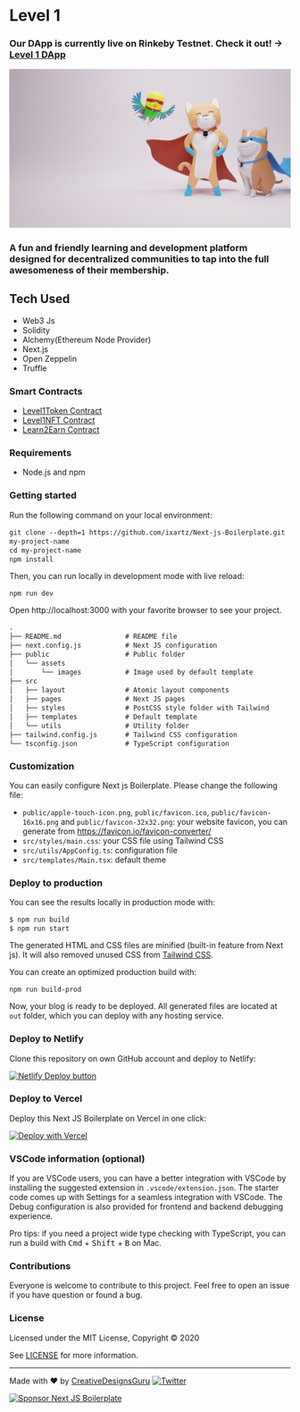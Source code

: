 # Level 1 
### Our DApp is currently live on Rinkeby Testnet. Check it out! -> [Level 1 DApp](https://level1.vercel.app/)


<p align="center">
 <img src="public/assets/images/L1_Mascots_1.png?raw=true" alt="Next js starter banner">
</p>

### A fun and friendly learning and development platform designed for decentralized communities to tap into the full awesomeness of their membership.

## Tech Used

- Web3 Js 
- Solidity 
- Alchemy(Ethereum Node Provider) 
- Next.js
- Open Zeppelin
- Truffle

### Smart Contracts

- [Level1Token Contract](https://rinkeby.etherscan.io/address/0xea5Bd7D2aBe3c8546D70c470A65422CC322266E4)
- [Level1NFT Contract](https://rinkeby.etherscan.io/address/0x278C8D7ae2694f888894EA4817eCdB84bc5E6781)
- [Learn2Earn Contract](https://rinkeby.etherscan.io/address/0x45b3fe142ba8c4d55b1f726a24d7ea335516680c)

### Requirements

- Node.js and npm

### Getting started

Run the following command on your local environment:

```
git clone --depth=1 https://github.com/ixartz/Next-js-Boilerplate.git my-project-name
cd my-project-name
npm install
```

Then, you can run locally in development mode with live reload:

```
npm run dev
```

Open http://localhost:3000 with your favorite browser to see your project.

```
.
├── README.md                # README file
├── next.config.js           # Next JS configuration
├── public                   # Public folder
│   └── assets
│       └── images           # Image used by default template
├── src
│   ├── layout               # Atomic layout components
│   ├── pages                # Next JS pages
│   ├── styles               # PostCSS style folder with Tailwind
│   ├── templates            # Default template
│   └── utils                # Utility folder
├── tailwind.config.js       # Tailwind CSS configuration
└── tsconfig.json            # TypeScript configuration
```

### Customization

You can easily configure Next js Boilerplate. Please change the following file:

- `public/apple-touch-icon.png`, `public/favicon.ico`, `public/favicon-16x16.png` and `public/favicon-32x32.png`: your website favicon, you can generate from https://favicon.io/favicon-converter/
- `src/styles/main.css`: your CSS file using Tailwind CSS
- `src/utils/AppConfig.ts`: configuration file
- `src/templates/Main.tsx`: default theme

### Deploy to production

You can see the results locally in production mode with:

```
$ npm run build
$ npm run start
```

The generated HTML and CSS files are minified (built-in feature from Next js). It will also removed unused CSS from [Tailwind CSS](https://tailwindcss.com).

You can create an optimized production build with:

```
npm run build-prod
```

Now, your blog is ready to be deployed. All generated files are located at `out` folder, which you can deploy with any hosting service.

### Deploy to Netlify

Clone this repository on own GitHub account and deploy to Netlify:

[![Netlify Deploy button](https://www.netlify.com/img/deploy/button.svg)](https://app.netlify.com/start/deploy?repository=https://github.com/ixartz/Next-js-Boilerplate)

### Deploy to Vercel

Deploy this Next JS Boilerplate on Vercel in one click:

[![Deploy with Vercel](https://vercel.com/button)](https://vercel.com/new/git/external?repository-url=https%3A%2F%2Fgithub.com%2Fixartz%2FNext-js-Boilerplate)

### VSCode information (optional)

If you are VSCode users, you can have a better integration with VSCode by installing the suggested extension in `.vscode/extension.json`. The starter code comes up with Settings for a seamless integration with VSCode. The Debug configuration is also provided for frontend and backend debugging experience.

Pro tips: if you need a project wide type checking with TypeScript, you can run a build with <kbd>Cmd</kbd> + <kbd>Shift</kbd> + <kbd>B</kbd> on Mac.

### Contributions

Everyone is welcome to contribute to this project. Feel free to open an issue if you have question or found a bug.

### License

Licensed under the MIT License, Copyright © 2020

See [LICENSE](LICENSE) for more information.

---

Made with ♥ by [CreativeDesignsGuru](https://creativedesignsguru.com) [![Twitter](https://img.shields.io/twitter/url/https/twitter.com/cloudposse.svg?style=social&label=Follow%20%40Ixartz)](https://twitter.com/ixartz)

[![Sponsor Next JS Boilerplate](https://cdn.buymeacoffee.com/buttons/default-red.png)](https://www.buymeacoffee.com/ixartz)
